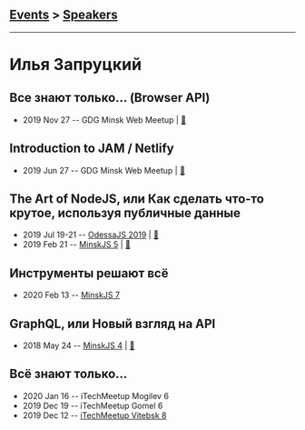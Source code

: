 ## [Events](../README.md) > [Speakers](../speakers.md)
---

# Илья Запруцкий

## Все знают только… (Browser API)
- 2019 Nov 27 -- GDG Minsk Web Meetup  | [:notebook:](https://drive.google.com/open?id=1qDIkvU31NLZ1nEns2A_U_BVBlxC0Cn_r)  
## Introduction to JAM &#x2F; Netlify
- 2019 Jun 27 -- GDG Minsk Web Meetup  | [:notebook:](https://drive.google.com/drive/folders/1gfK31vKxdxPqnAibZmNYJTRGOsGtfcVz)  
## The Art of NodeJS, или Как сделать что-то крутое, используя публичные данные
- 2019 Jul 19-21 -- [OdessaJS 2019](https://www.youtube.com/watch?v=WCJfrXgpe6g)  | [:notebook:](https://www.slideshare.net/OdessaJSConf/the-art-of-nodejs-or-how-to-do-something-cool-using-public-data-by-ilya-zaprutski)  
- 2019 Feb 21 -- [MinskJS 5](https://www.youtube.com/watch?v=A0WqkePkw0c)  | [:notebook:](https://drive.google.com/file/d/1m1KuxiOHufQmhkIR7Q6sCdWvIZVObQdd/view)  
## Инструменты решают всё
- 2020 Feb 13 -- [MinskJS 7](https://www.youtube.com/watch?v=OkYy139PKiU)    
## GraphQL, или Новый взгляд на API
- 2018 May 24 -- [MinskJS 4](https://www.youtube.com/watch?v=4diXbLnYrMs)  | [:notebook:](https://drive.google.com/file/d/174peSi-zvTuBB9g_Sgf9qyZnJCY9T4UG/view)  
## Всё знают только…
- 2020 Jan 16 -- iTechMeetup Mogilev 6    
- 2019 Dec 19 -- iTechMeetup Gomel 6    
- 2019 Dec 12 -- [iTechMeetup Vitebsk 8](https://youtu.be/S2uR8Bzhc1g)    
